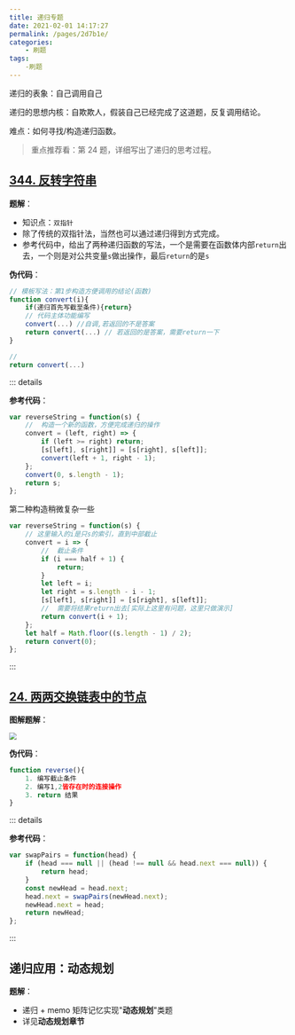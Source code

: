 ```yaml
---
title: 递归专题
date: 2021-02-01 14:17:27
permalink: /pages/2d7b1e/
categories:
    - 刷题
tags:
    -刷题
---
```


递归的表象：自己调用自己

递归的思想内核：自欺欺人，假装自己已经完成了这道题，反复调用结论。

难点：如何寻找/构造递归函数。

> 重点推荐看：第 24 题，详细写出了递归的思考过程。

## [344. 反转字符串](https://leetcode-cn.com/problems/reverse-string/)

**题解**：

-   知识点：`双指针`
-   除了传统的双指针法，当然也可以通过递归得到方式完成。
-   参考代码中，给出了两种递归函数的写法，一个是需要在函数体内部`return`出去，一个则是对公共变量`s`做出操作，最后`return`的是`s`

**伪代码**：

```javascript
// 模板写法：第1步构造方便调用的结论(函数)
function convert(i){
    if(递归首先写截至条件){return}
    // 代码主体功能编写
    convert(...) //自调,若返回的不是答案
    return convert(...) // 若返回的是答案，需要return一下
}

//
return convert(...)
```

::: details

**参考代码**：

```javascript
var reverseString = function(s) {
    //  构造一个新的函数，方便完成递归的操作
    convert = (left, right) => {
        if (left >= right) return;
        [s[left], s[right]] = [s[right], s[left]];
        convert(left + 1, right - 1);
    };
    convert(0, s.length - 1);
    return s;
};
```

第二种构造稍微复杂一些

```javascript
var reverseString = function(s) {
    // 这里输入的i是只s的索引，直到中部截止
    convert = i => {
        //  截止条件
        if (i === half + 1) {
            return;
        }
        let left = i;
        let right = s.length - i - 1;
        [s[left], s[right]] = [s[right], s[left]];
        //  需要将结果return出去[实际上这里有问题，这里只做演示]
        return convert(i + 1);
    };
    let half = Math.floor((s.length - 1) / 2);
    return convert(0);
};
```

:::

## [24. 两两交换链表中的节点](https://leetcode-cn.com/problems/swap-nodes-in-pairs/)

**图解题解**：

<img src="https://wjs-tik.oss-cn-shanghai.aliyuncs.com/img/image-20210201154313815.png" style="zoom:80%;" />

**伪代码**：

```javascript
function reverse(){
    1. 编写截止条件
    2. 编写1,2皆存在时的连接操作
    3. return 结果
}
```

::: details

**参考代码**：

```javascript
var swapPairs = function(head) {
    if (head === null || (head !== null && head.next === null)) {
        return head;
    }
    const newHead = head.next;
    head.next = swapPairs(newHead.next);
    newHead.next = head;
    return newHead;
};
```

:::

## 递归应用：动态规划

**题解**：

-   递归 + memo 矩阵记忆实现"**动态规划**"类题
-   详见**动态规划章节**
